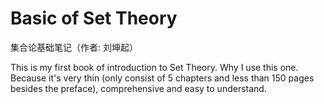 # Basic of Set Theory

集合论基础笔记（作者: 刘坤起）

This is my first book of introduction to Set Theory. Why I use this one. Because it's very thin (only consist of 5 chapters and less than 150 pages besides the preface), comprehensive and easy to understand.
